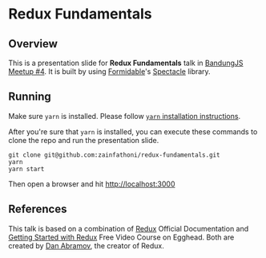 # Redux Fundamentals

## Overview

This is a presentation slide for **Redux Fundamentals** talk in [BandungJS Meetup #4](https://www.meetup.com/BandungJS/events/241542959/). It is built by using [Formidable](https://formidable.com/)'s [Spectacle](https://formidable.com/open-source/spectacle/) library.

## Running

Make sure `yarn` is installed.
Please follow [`yarn` installation instructions](https://yarnpkg.com/en/docs/install).

After you're sure that `yarn` is installed, you can execute these commands to clone the repo and run the presentation slide.

```
git clone git@github.com:zainfathoni/redux-fundamentals.git
yarn
yarn start
```

Then open a browser and hit [http://localhost:3000](http://localhost:3000)

## References

This talk is based on a combination of [Redux](http://redux.js.org/) Official Documentation and [Getting Started with Redux](https://egghead.io/courses/getting-started-with-redux) Free Video Course on Egghead.
Both are created by [Dan Abramov](https://github.com/gaearon), the creator of Redux.
